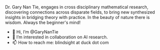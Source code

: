 Dr. Gary Nan Tie, engages in cross disciplinary mathematical research, discovering connections across disparate fields, 
to bring new synthesized insights in bridging theory with practice.
In the beauty of nature there is wisdom.
Always the beginner's mind!

- 👋 Hi, I’m @GaryNanTie
- 💞️ I’m interested in collaboration on AI research.
- 📫 How to reach me:  blindsight at duck dot com
  

<!---
GaryNanTie/GaryNanTie is a ✨ special ✨ repository because its `README.md` (this file) appears on your GitHub profile.
You can click the Preview link to take a look at your changes.
--->
